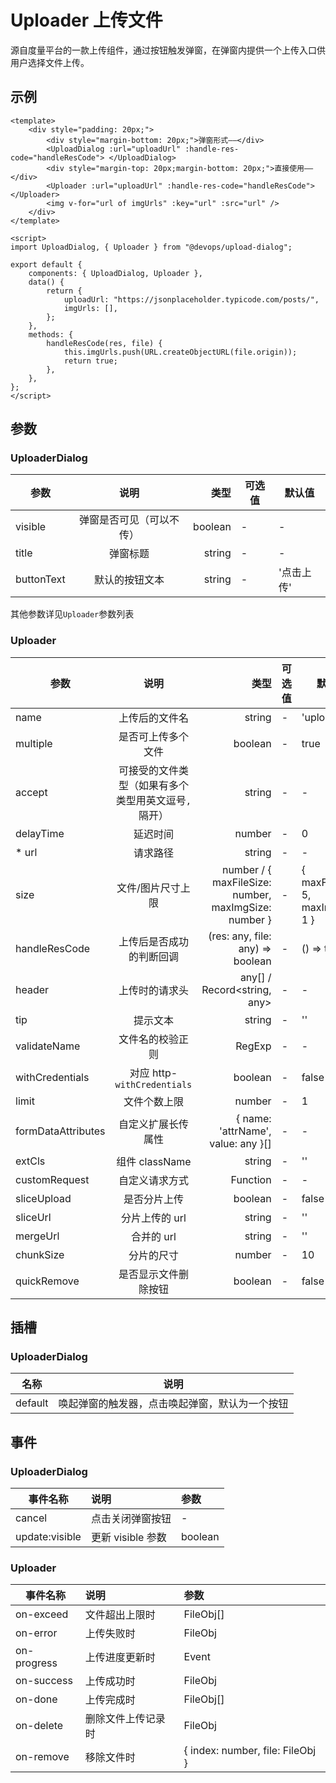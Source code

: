 # Uploader 上传文件

源自度量平台的一款上传组件，通过按钮触发弹窗，在弹窗内提供一个上传入口供用户选择文件上传。

## 示例

<template>
    <div style="padding: 20px;">
        <div style="margin-bottom: 20px;">弹窗形式——</div>
        <UploadDialog :url="uploadUrl" :handle-res-code="handleResCode"> </UploadDialog>
        <div style="margin-top: 20px;margin-bottom: 20px;">直接使用——</div>
        <Uploader :url="uploadUrl" :handle-res-code="handleResCode"> </Uploader>
        <img v-for="url of imgUrls" :key="url" :src="url" />
    </div>
</template>

<script>
import UploadDialog, { Uploader } from "@devops/upload-dialog";

export default {
    components: { UploadDialog, Uploader },
    data() {
        return {
            uploadUrl: 'https://jsonplaceholder.typicode.com/posts/',
            imgUrls: [],
        };
    },
    methods: {
        handleResCode(res, file) {
            this.imgUrls.push(URL.createObjectURL(file.origin));
            return true;
        },
    },
};
</script>

```vue
<template>
    <div style="padding: 20px;">
        <div style="margin-bottom: 20px;">弹窗形式——</div>
        <UploadDialog :url="uploadUrl" :handle-res-code="handleResCode"> </UploadDialog>
        <div style="margin-top: 20px;margin-bottom: 20px;">直接使用——</div>
        <Uploader :url="uploadUrl" :handle-res-code="handleResCode"> </Uploader>
        <img v-for="url of imgUrls" :key="url" :src="url" />
    </div>
</template>

<script>
import UploadDialog, { Uploader } from "@devops/upload-dialog";

export default {
    components: { UploadDialog, Uploader },
    data() {
        return {
            uploadUrl: "https://jsonplaceholder.typicode.com/posts/",
            imgUrls: [],
        };
    },
    methods: {
        handleResCode(res, file) {
            this.imgUrls.push(URL.createObjectURL(file.origin));
            return true;
        },
    },
};
</script>
```

## 参数

### UploaderDialog

| 参数       |           说明           |    类型 | 可选值 | 默认值     |
| ---------- | :----------------------: | ------: | ------ | ---------- |
| visible    | 弹窗是否可见（可以不传） | boolean | -      | -          |
| title      |         弹窗标题         |  string | -      | -          |
| buttonText |      默认的按钮文本      |  string | -      | '点击上传' |

其他参数详见`Uploader`参数列表

### Uploader

| 参数               |                        说明                         |                                                 类型 | 可选值 | 默认值                            |
| ------------------ | :-------------------------------------------------: | ---------------------------------------------------: | ------ | --------------------------------- |
| name               |                   上传后的文件名                    |                                               string | -      | 'upload_file'                     |
| multiple           |                 是否可上传多个文件                  |                                              boolean | -      | true                              |
| accept             | 可接受的文件类型（如果有多个类型用英文逗号`,`隔开） |                                               string | -      | -                                 |
| delayTime          |                      延迟时间                       |                                               number | -      | 0                                 |
| \* url             |                      请求路径                       |                                               string | -      | -                                 |
| size               |                  文件/图片尺寸上限                  | number / { maxFileSize: number, maxImgSize: number } | -      | { maxFileSize: 5, maxImgSize: 1 } |
| handleResCode      |              上传后是否成功的判断回调               |                     (res: any, file: any) => boolean | -      | () => true                        |
| header             |                   上传时的请求头                    |                          any[] / Record<string, any> | -      | -                                 |
| tip                |                      提示文本                       |                                               string | -      | ''                                |
| validateName       |                  文件名的校验正则                   |                                               RegExp | -      | -                                 |
| withCredentials    |             对应 http-`withCredentials`             |                                              boolean | -      | false                             |
| limit              |                    文件个数上限                     |                                               number | -      | 1                                 |
| formDataAttributes |                 自定义扩展长传属性                  |                   { name: 'attrName', value: any }[] | -      | -                                 |
| extCls             |                   组件 className                    |                                               string | -      | ''                                |
| customRequest      |                   自定义请求方式                    |                                             Function | -      | -                                 |
| sliceUpload        |                    是否分片上传                     |                                              boolean | -      | false                             |
| sliceUrl           |                   分片上传的 url                    |                                               string | -      | ''                                |
| mergeUrl           |                     合并的 url                      |                                               string | -      | ''                                |
| chunkSize          |                     分片的尺寸                      |                                               number | -      | 10                                |
| quickRemove        |                是否显示文件删除按钮                 |                                              boolean | -      | false                             |

## 插槽

### UploaderDialog

| 名称    | 说明                                           |
| ------- | ---------------------------------------------- |
| default | 唤起弹窗的触发器，点击唤起弹窗，默认为一个按钮 |

## 事件

### UploaderDialog

| 事件名称       | 说明              | 参数    |
| -------------- | :---------------- | :------ |
| cancel         | 点击关闭弹窗按钮  | -       |
| update:visible | 更新 visible 参数 | boolean |

### Uploader

| 事件名称    | 说明               | 参数                             |
| ----------- | :----------------- | :------------------------------- |
| on-exceed   | 文件超出上限时     | FileObj[]                        |
| on-error    | 上传失败时         | FileObj                          |
| on-progress | 上传进度更新时     | Event                            |
| on-success  | 上传成功时         | FileObj                          |
| on-done     | 上传完成时         | FileObj[]                        |
| on-delete   | 删除文件上传记录时 | FileObj                          |
| on-remove   | 移除文件时         | { index: number, file: FileObj } |
